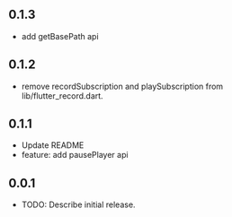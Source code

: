 ## 0.1.3
* add getBasePath api

## 0.1.2
* remove recordSubscription and playSubscription from lib/flutter_record.dart.

## 0.1.1
* Update README
* feature: add pausePlayer api

## 0.0.1

* TODO: Describe initial release.
